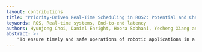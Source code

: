 ```yaml
---
layout: contributions
title: "Priority-Driven Real-Time Scheduling in ROS2: Potential and Challenges"
keywords: ROS, Real-time systems, End-to-end latency
authors: Hyunjong Choi, Daniel Enright, Hoora Sobhani, Yecheng Xiang and Hyoseung Kim
abstract: >-
    "To ensure timely and safe operations of robotic applications in a highly dynamic and uncertain environment, predictable end-to-end behavior of systems is essential. Although ROS (Robot Operating System) is one of the most prevalent robotic middleware frameworks, it has shown limitations in real-time support over the past decade. With this paper, we argue that the real-time performance and predictability of ROS can be significantly improved by enabling priority-driven scheduling in the framework. To support this argument, we first review our recent work on priority-driven chain-aware scheduling and evaluate it with real-world scenarios through integration into the open-source reference system, which was developed by Apex.AI for ROS2 executor benchmarking. Experimental results on a resource-constrained platform, i.e., Raspberry Pi 4, demonstrate that priority-driven scheduling outperforms the current ROS2 default scheduling scheme in terms of various key performance indicators, e.g., latency, message drop, and jitter. In addition, we discuss two other challenges, multi-threaded executor design and accelerator support, which have not yet been studied but are essential for better real-time performance in ROS2."
---
```

